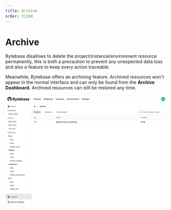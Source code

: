 ```yaml
---
title: Archive
order: 31100
---
```


# Archive

Bytebase disallows to delete the project/instance/environment resource permanently, this is both a precaution to prevent any unexpected data loss and also a feature to keep every action traceable.

Meanwhile, Bytebase offers an archiving feature. Archived resources won't appear in the normal interface and can only be found from the **Archive Dashboard.** Archived resources can still be restored any time.

![Archive dashboard](/static/docs-assets/archive-dashboard.png)
